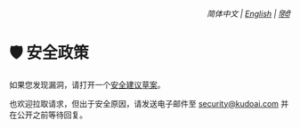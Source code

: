 <div align="right">
    <h6>
        <picture>
            <source type="image/svg+xml" media="(prefers-color-scheme: dark)" srcset="https://media.chatgptjs.org/images/icons/earth-americas-white-icon32.svg">
            <img height=14 src="https://media.chatgptjs.org/images/icons/earth-americas-icon32.svg">
        </picture>
        &nbsp;简体中文 |
        <a href="../SECURITY.md">English</a> |
        <a href="../hi/SECURITY.md">हिंदी</a>
    </h6>
</div>

# 🛡️ 安全政策

如果您发现漏洞，请打开一个[安全建议草案](https://github.com/KudoAI/chatgpt.js-greasemonkey-starter/security/advisories/new)。

也欢迎拉取请求，但出于安全原因，请发送电子邮件至 <security@kudoai.com> 并在公开之前等待回复。
